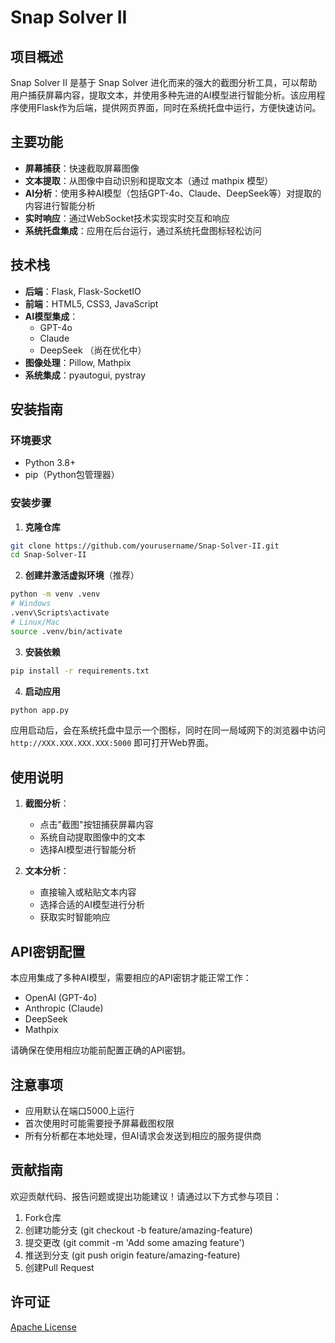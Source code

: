 # Snap Solver II

## 项目概述

Snap Solver II 是基于 Snap Solver 进化而来的强大的截图分析工具，可以帮助用户捕获屏幕内容，提取文本，并使用多种先进的AI模型进行智能分析。该应用程序使用Flask作为后端，提供网页界面，同时在系统托盘中运行，方便快速访问。

## 主要功能

- **屏幕捕获**：快速截取屏幕图像
- **文本提取**：从图像中自动识别和提取文本（通过 mathpix 模型）
- **AI分析**：使用多种AI模型（包括GPT-4o、Claude、DeepSeek等）对提取的内容进行智能分析
- **实时响应**：通过WebSocket技术实现实时交互和响应
- **系统托盘集成**：应用在后台运行，通过系统托盘图标轻松访问

## 技术栈

- **后端**：Flask, Flask-SocketIO
- **前端**：HTML5, CSS3, JavaScript
- **AI模型集成**：
  - GPT-4o
  - Claude
  - DeepSeek （尚在优化中）
- **图像处理**：Pillow, Mathpix
- **系统集成**：pyautogui, pystray

## 安装指南

### 环境要求

- Python 3.8+
- pip（Python包管理器）

### 安装步骤

1. **克隆仓库**

```bash
git clone https://github.com/yourusername/Snap-Solver-II.git
cd Snap-Solver-II
```

2. **创建并激活虚拟环境**（推荐）

```bash
python -m venv .venv
# Windows
.venv\Scripts\activate
# Linux/Mac
source .venv/bin/activate
```

3. **安装依赖**

```bash
pip install -r requirements.txt
```

4. **启动应用**

```bash
python app.py
```

应用启动后，会在系统托盘中显示一个图标，同时在同一局域网下的浏览器中访问 `http://XXX.XXX.XXX.XXX:5000` 即可打开Web界面。

## 使用说明

1. **截图分析**：
   - 点击"截图"按钮捕获屏幕内容
   - 系统自动提取图像中的文本
   - 选择AI模型进行智能分析

2. **文本分析**：
   - 直接输入或粘贴文本内容
   - 选择合适的AI模型进行分析
   - 获取实时智能响应

## API密钥配置

本应用集成了多种AI模型，需要相应的API密钥才能正常工作：

- OpenAI (GPT-4o)
- Anthropic (Claude)
- DeepSeek
- Mathpix

请确保在使用相应功能前配置正确的API密钥。

## 注意事项

- 应用默认在端口5000上运行
- 首次使用时可能需要授予屏幕截图权限
- 所有分析都在本地处理，但AI请求会发送到相应的服务提供商

## 贡献指南

欢迎贡献代码、报告问题或提出功能建议！请通过以下方式参与项目：
1. Fork仓库
2. 创建功能分支 (git checkout -b feature/amazing-feature)
3. 提交更改 (git commit -m 'Add some amazing feature')
4. 推送到分支 (git push origin feature/amazing-feature)
5. 创建Pull Request

## 许可证
[Apache License](LICENCE.md)